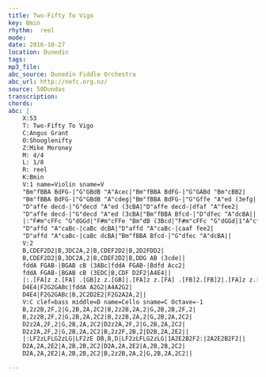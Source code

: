 ```yaml
---
title: Two-Fifty To Vigo
key: Bmin
rhythm:  reel
mode:
date: 2016-10-27
location: Dunedin
tags:
mp3_file:
abc_source: Dunedin Fiddle Orchestra
abc_url: http://nefc.org.nz/
source: 50Dundas
transcription:
chords: 
abc: |
    X:53
    T: Two-Fifty To Vigo
    C:Angus Grant
    O:Shooglenifty
    Z:Mike Moroney
    M: 4/4
    L: 1/8
    R: reel
    K:Bmin
    V:1 name=Violin sname=V
    "Bm"fBBA BdFG-|"G"GBdB "A"Acec|"Bm"fBBA BdFG-|"G"GABd "Bm"cBB2|
    "Bm"fBBA BdFG-|"G"GBdB "A"cdeg|"Bm"fBBA BdFG-|"G"Gffe "A"ed (3efg||
    "D"affe decd-|"G"decd "A"ed (3cBA|"D"affe decd-|dfaf "A"fee2|
    "D"affe decd-|"G"decd "A"ed (3cBA|"Bm"fBBA Bfcd-|"D"dfec "A"dcBA||
    |:"F#m"cFFc "G"dGGd|"F#m"cFFe "Bm"dB (3Bcd|"F#m"cFFc "G"dGGd|1"A"cfec "Bm"dcBd:|2"Bm"dfec "A"defg||
    "D"affd "A"caBc-|caBc dcBA|"D"affd "A"caBc-|caaf fee2|
    "D"affd "A"caBc-|caBc dcBA|"Bm"fBBA Bfcd-|"G"dfec "A"dcBA||
    V:2
    B,CDEF2D2|B,3DC2A,2|B,CDEF2D2|B,2D2FDD2|
    B,CDEF2D2|B,3DC2A,2|B,CDEF2D2|B,DDG AB (3cde||
    fddA FGAB-|BGAB cB (3ABc|fddA FGAB-|Bdfd Acc2|
    fddA FGAB-|BGAB cB (3EDC|B,CDF D2F2|A4E4||
    |:.[FA]z z.[FA] .[GB]z z.[GB]|.[FA]z z.[FA] .[FB]2.[FB]2|.[FA]z z.[FA] .[GB]z z.[GB]|[1[EA]4.[FB]2.[FB]2:|2BFEC DEFG||
    D4E4|F2G2GABc|fddA A2G2|A4A2G2|
    D4E4|F2G2GABc|B,2C2D2E2|F2G2A2A,2||
    V:C clef=bass middle=D name=Cello sname=C Octave=-1
    B,2z2B,2F,2|G,2B,2A,2C2|B,2z2B,2A,2|G,2B,2B,2F,2|
    B,2z2B,2F,2|G,2B,2A,2C2|B,2z2B,2A,2|G,2B,2A,2C2|
    D2z2A,2F,2|G,2B,2A,2C2|D2z2A,2F,2|G,2B,2A,2C2|
    D2z2A,2F,2|G,2B,2A,2C2|B,2z2F,2B,2|D2B,2A,2E2||
    |:LF2zLFLG2zLG|LF2zE DB,B,D|LF2zLFLG2zLG|1A2E2B2F2:|2A2E2B2F2||
    D2A,2A,2E2|A,2B,2B,2C2|D2A,2A,2E2|A,2B,2B,2C2|
    D2A,2A,2E2|A,2B,2B,2C2|B,2z2B,2A,2|G,2B,2A,2C2||

---
```



